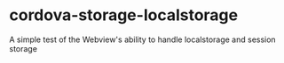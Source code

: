 # cordova-storage-localstorage
A simple test of the Webview's ability to handle localstorage and session storage
